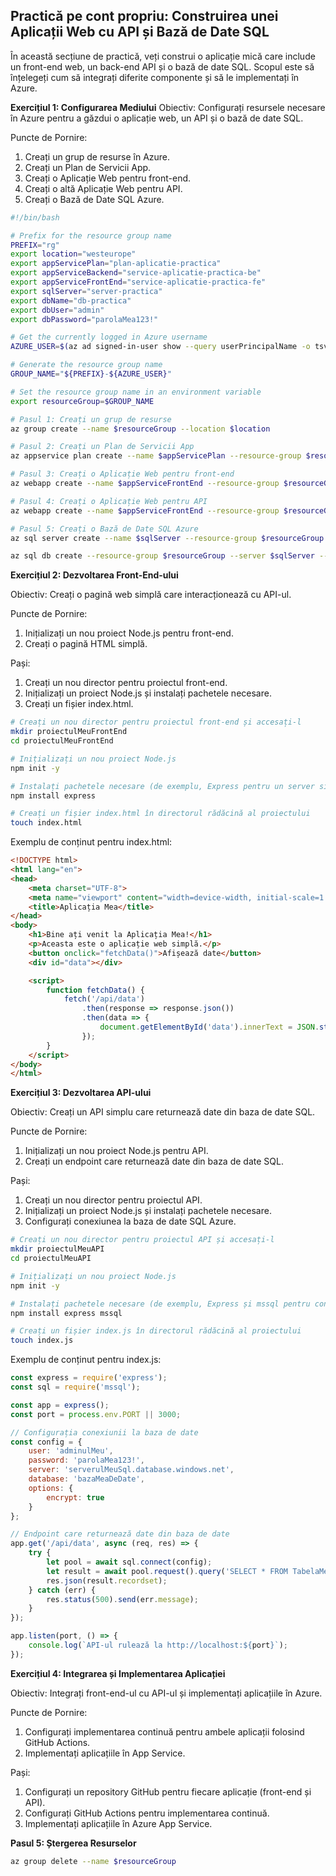 ## Practică pe cont propriu: Construirea unei Aplicații Web cu API și Bază de Date SQL
În această secțiune de practică, veți construi o aplicație mică care include un front-end web, un back-end API și o bază de date SQL. Scopul este să înțelegeți cum să integrați diferite componente și să le implementați în Azure.

**Exercițiul 1: Configurarea Mediului**
Obiectiv: Configurați resursele necesare în Azure pentru a găzdui o aplicație web, un API și o bază de date SQL.

Puncte de Pornire:

1. Creați un grup de resurse în Azure.
2. Creați un Plan de Servicii App.
3. Creați o Aplicație Web pentru front-end.
4. Creați o altă Aplicație Web pentru API.
5. Creați o Bază de Date SQL Azure.

```bash
#!/bin/bash

# Prefix for the resource group name
PREFIX="rg"
export location="westeurope"
export appServicePlan="plan-aplicatie-practica"
export appServiceBackend="service-aplicatie-practica-be"
export appServiceFrontEnd="service-aplicatie-practica-fe"
export sqlServer="server-practica"
export dbName="db-practica"
export dbUser="admin"
export dbPassword="parolaMea123!"

# Get the currently logged in Azure username
AZURE_USER=$(az ad signed-in-user show --query userPrincipalName -o tsv | cut -d'@' -f1)

# Generate the resource group name
GROUP_NAME="${PREFIX}-${AZURE_USER}"

# Set the resource group name in an environment variable
export resourceGroup=$GROUP_NAME

# Pasul 1: Creați un grup de resurse
az group create --name $resourceGroup --location $location

# Pasul 2: Creați un Plan de Servicii App
az appservice plan create --name $appServicePlan --resource-group $resourceGroup --location $location --sku B1 --is-linux

# Pasul 3: Creați o Aplicație Web pentru front-end
az webapp create --name $appServiceFrontEnd --resource-group $resourceGroup --plan $appServicePlan --runtime "NODE:14-lts"

# Pasul 4: Creați o Aplicație Web pentru API
az webapp create --name $appServiceFrontEnd --resource-group $resourceGroup --plan $appServicePlan --runtime "NODE:14-lts"

# Pasul 5: Creați o Bază de Date SQL Azure
az sql server create --name $sqlServer --resource-group $resourceGroup --location $location --admin-user $dbUser --admin-password $dbPassword

az sql db create --resource-group $resourceGroup --server $sqlServer --name $dbName --service-objective S0
```



**Exercițiul 2: Dezvoltarea Front-End-ului**

Obiectiv: Creați o pagină web simplă care interacționează cu API-ul.

Puncte de Pornire:

1. Inițializați un nou proiect Node.js pentru front-end.
2. Creați o pagină HTML simplă.

Pași:

1. Creați un nou director pentru proiectul front-end.
2. Inițializați un proiect Node.js și instalați pachetele necesare.
3. Creați un fișier index.html.

```bash
# Creați un nou director pentru proiectul front-end și accesați-l
mkdir proiectulMeuFrontEnd
cd proiectulMeuFrontEnd

# Inițializați un nou proiect Node.js
npm init -y

# Instalați pachetele necesare (de exemplu, Express pentru un server simplu)
npm install express

# Creați un fișier index.html în directorul rădăcină al proiectului
touch index.html
```

Exemplu de conținut pentru index.html:

```html
<!DOCTYPE html>
<html lang="en">
<head>
    <meta charset="UTF-8">
    <meta name="viewport" content="width=device-width, initial-scale=1.0">
    <title>Aplicația Mea</title>
</head>
<body>
    <h1>Bine ați venit la Aplicația Mea!</h1>
    <p>Aceasta este o aplicație web simplă.</p>
    <button onclick="fetchData()">Afișează date</button>
    <div id="data"></div>

    <script>
        function fetchData() {
            fetch('/api/data')
                .then(response => response.json())
                .then(data => {
                    document.getElementById('data').innerText = JSON.stringify(data);
                });
        }
    </script>
</body>
</html>

```



**Exercițiul 3: Dezvoltarea API-ului**


Obiectiv: Creați un API simplu care returnează date din baza de date SQL.

Puncte de Pornire:

1. Inițializați un nou proiect Node.js pentru API.
2. Creați un endpoint care returnează date din baza de date SQL.

Pași:

1. Creați un nou director pentru proiectul API.
2. Inițializați un proiect Node.js și instalați pachetele necesare.
3. Configurați conexiunea la baza de date SQL Azure.

```bash
# Creați un nou director pentru proiectul API și accesați-l
mkdir proiectulMeuAPI
cd proiectulMeuAPI

# Inițializați un nou proiect Node.js
npm init -y

# Instalați pachetele necesare (de exemplu, Express și mssql pentru conectarea la SQL)
npm install express mssql

# Creați un fișier index.js în directorul rădăcină al proiectului
touch index.js

```

Exemplu de conținut pentru index.js:

```javascript
const express = require('express');
const sql = require('mssql');

const app = express();
const port = process.env.PORT || 3000;

// Configurația conexiunii la baza de date
const config = {
    user: 'adminulMeu',
    password: 'parolaMea123!',
    server: 'serverulMeuSql.database.windows.net',
    database: 'bazaMeaDeDate',
    options: {
        encrypt: true
    }
};

// Endpoint care returnează date din baza de date
app.get('/api/data', async (req, res) => {
    try {
        let pool = await sql.connect(config);
        let result = await pool.request().query('SELECT * FROM TabelaMea');
        res.json(result.recordset);
    } catch (err) {
        res.status(500).send(err.message);
    }
});

app.listen(port, () => {
    console.log(`API-ul rulează la http://localhost:${port}`);
});
```

**Exercițiul 4: Integrarea și Implementarea Aplicației**

Obiectiv: Integrați front-end-ul cu API-ul și implementați aplicațiile în Azure.

Puncte de Pornire:

1. Configurați implementarea continuă pentru ambele aplicații folosind GitHub Actions.
2. Implementați aplicațiile în App Service.

Pași:

1. Configurați un repository GitHub pentru fiecare aplicație (front-end și API).
2. Configurați GitHub Actions pentru implementarea continuă.
3. Implementați aplicațiile în Azure App Service.



**Pasul 5: Ștergerea Resurselor**

```bash
az group delete --name $resourceGroup
```

